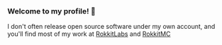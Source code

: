 ### Welcome to my profile! 👋
I don't often release open source software under my own account, and you'll find most of my work at [RokkitLabs](https://github.com/RokkitLabs) and [RokkitMC](https://github.com/RokkitMC)
